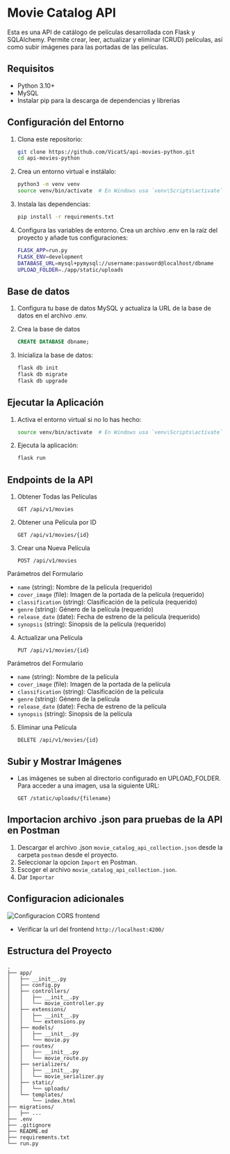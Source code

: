# Movie Catalog API

Esta es una API de catálogo de películas desarrollada con Flask y SQLAlchemy. Permite crear, leer, actualizar y eliminar (CRUD) películas, así como subir imágenes para las portadas de las películas.

## Requisitos

- Python 3.10+
- MySQL
- Instalar pip para la descarga de dependencias y librerias

## Configuración del Entorno

1. Clona este repositorio:

   ```bash
   git clone https://github.com/VicatS/api-movies-python.git
   cd api-movies-python

2. Crea un entorno virtual e instálalo:

    ```bash
    python3 -m venv venv
    source venv/bin/activate  # En Windows usa `venv\Scripts\activate`

3.  Instala las dependencias:

    ```bash
    pip install -r requirements.txt

4. Configura las variables de entorno. Crea un archivo .env en la raíz del proyecto y añade tus configuraciones:

    ```bash
    FLASK_APP=run.py
    FLASK_ENV=development
    DATABASE_URL=mysql+pymysql://username:password@localhost/dbname
    UPLOAD_FOLDER=./app/static/uploads

## Base de datos

1. Configura tu base de datos MySQL y actualiza la URL de la base de datos en el archivo .env.
2. Crea la base de datos

    ```sql
    CREATE DATABASE dbname;
3. Inicializa la base de datos:

    ```bash
    flask db init
    flask db migrate
    flask db upgrade

## Ejecutar la Aplicación

1. Activa el entorno virtual si no lo has hecho:

    ```bash
    source venv/bin/activate  # En Windows usa `venv\Scripts\activate`

2. Ejecuta la aplicación:

    ```bash
    flask run

## Endpoints de la API

1.  Obtener Todas las Películas

    ```http
    GET /api/v1/movies

2.  Obtener una Película por ID

    ```http
    GET /api/v1/movies/{id}

3.  Crear una Nueva Película

    ```http
    POST /api/v1/movies

Parámetros del Formulario
- `name` (string): Nombre de la película (requerido)
- `cover_image` (file): Imagen de la portada de la película (requerido)
- `classification` (string): Clasificación de la película (requerido)
- `genre` (string): Género de la película (requerido)
- `release_date` (date): Fecha de estreno de la película (requerido)
- `synopsis` (string): Sinopsis de la película (requerido)

4.  Actualizar una Película

    ```http
    PUT /api/v1/movies/{id}

Parámetros del Formulario
- `name` (string): Nombre de la película
- `cover_image` (file): Imagen de la portada de la película
- `classification` (string): Clasificación de la película
- `genre` (string): Género de la película
- `release_date` (date): Fecha de estreno de la película
- `synopsis` (string): Sinopsis de la película

5.  Eliminar una Película    

    ```http
    DELETE /api/v1/movies/{id}

## Subir y Mostrar Imágenes

- Las imágenes se suben al directorio configurado en UPLOAD_FOLDER. Para acceder a una imagen, usa la siguiente URL:

    ```http
    GET /static/uploads/{filename}

## Importacion archivo .json para pruebas de la API en Postman

1.  Descargar el archivo .json `movie_catalog_api_collection.json` desde la carpeta `postman` desde el proyecto.
2.  Seleccionar la opcion `Import` en Postman.
3.  Escoger el archivo `movie_catalog_api_collection.json`.
4.  Dar `Importar`

## Configuracion adicionales

![Configuracion CORS frontend](./app/static/cors-api.png)

- Verificar la url del frontend `http://localhost:4200/`

## Estructura del Proyecto

```plaintext
.
├── app/
│   ├── __init__.py
│   ├── config.py
│   ├── controllers/
│   │   ├── __init__.py
│   │   └── movie_controller.py
│   ├── extensions/
│   │   ├── __init__.py
│   │   └── extensions.py
│   ├── models/
│   │   ├── __init__.py
│   │   └── movie.py
│   ├── routes/
│   │   ├── __init__.py
│   │   └── movie_route.py
│   ├── serializers/
│   │   ├── __init__.py
│   │   └── movie_serializer.py
│   ├── static/
│   │   └── uploads/
│   └── templates/
│       └── index.html
├── migrations/
│   ├── ...
├── .env
├── .gitignore
├── README.md
├── requirements.txt
└── run.py
